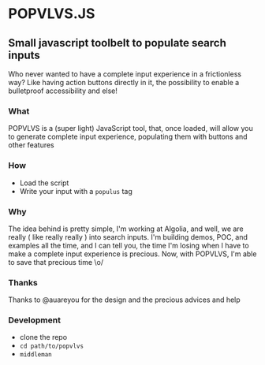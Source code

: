 # POPVLVS.JS
## Small javascript toolbelt to populate search inputs

Who never wanted to have a complete input experience in a frictionless way? Like having action buttons directly in it, the possibility to enable a bulletproof accessibility and else!


### What
POPVLVS is a (super light) JavaScript tool, that, once loaded, will allow you to generate complete input experience, populating them with buttons and other features


### How
- Load the script
- Write your input with a `populus` tag


### Why
The idea behind is pretty simple, I'm working at Algolia, and well, we are really ( like really really ) into search inputs.
I'm building demos, POC, and examples all the time, and I can tell you, the time I'm losing when I have to make a complete input experience is precious.
Now, with POPVLVS, I'm able to save that precious time \o/


### Thanks
Thanks to @auareyou for the design and the precious advices and help


### Development
- clone the repo
- `cd path/to/popvlvs`
- `middleman`